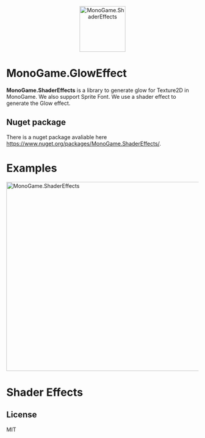 <p align="center">
  <img src="http://daniloperes.com/MonoGame.ShaderEffects_Logo_256.png" alt="MonoGame.ShaderEffects" width="120" height="120">
</p>

# MonoGame.GlowEffect
<b>MonoGame.ShaderEffects</b> is a library to generate glow for Texture2D in MonoGame. We also support Sprite Font.
We use a shader effect to generate the Glow effect.

## Nuget package
There is a nuget package avaliable here https://www.nuget.org/packages/MonoGame.ShaderEffects/.

# Examples

<img src="http://daniloperes.com/MonoGame.ShaderEffects.Samples.gif?1" alt="MonoGame.ShaderEffects" width="640" height="496 ">

# Shader Effects


## License

MIT
